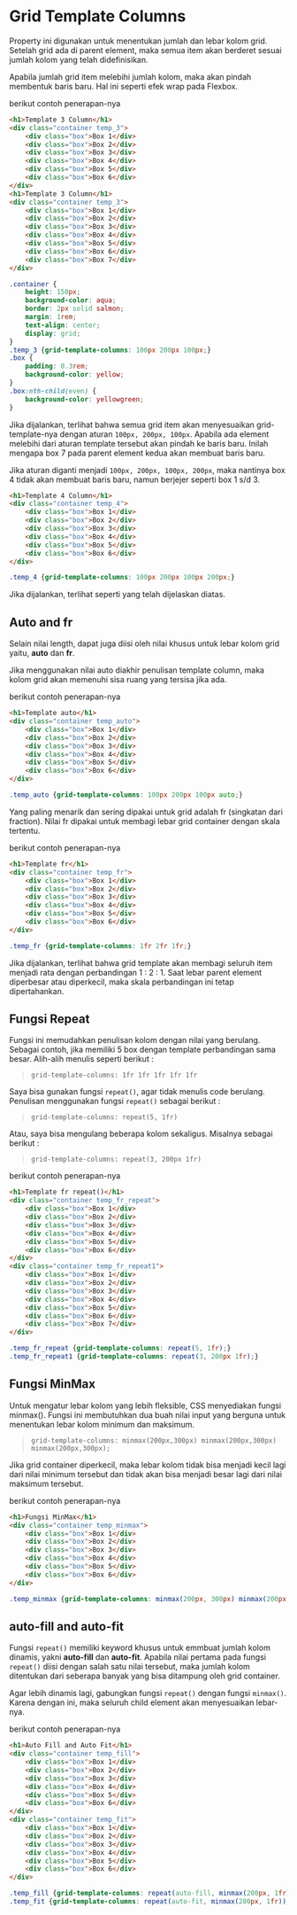 # Grid Template Columns

Property ini digunakan untuk menentukan jumlah dan lebar kolom grid. Setelah grid ada di parent element, maka semua item akan berderet sesuai jumlah kolom yang telah didefinisikan.

Apabila jumlah grid item melebihi jumlah kolom, maka akan pindah membentuk baris baru. Hal ini seperti efek wrap pada Flexbox.

berikut contoh penerapan-nya

```html
<h1>Template 3 Column</h1>
<div class="container temp_3">
    <div class="box">Box 1</div>
    <div class="box">Box 2</div>
    <div class="box">Box 3</div>
    <div class="box">Box 4</div>
    <div class="box">Box 5</div>
    <div class="box">Box 6</div>
</div>
<h1>Template 3 Column</h1>
<div class="container temp_3">
    <div class="box">Box 1</div>
    <div class="box">Box 2</div>
    <div class="box">Box 3</div>
    <div class="box">Box 4</div>
    <div class="box">Box 5</div>
    <div class="box">Box 6</div>
    <div class="box">Box 7</div>
</div>
```

```css
.container {
    height: 150px;
    background-color: aqua;
    border: 2px solid salmon;
    margin: 1rem;
    text-align: center;
    display: grid;
}
.temp_3 {grid-template-columns: 100px 200px 100px;}
.box {
    padding: 0.3rem;
    background-color: yellow;
}
.box:nth-child(even) {
    background-color: yellowgreen;
}
```

Jika dijalankan, terlihat bahwa semua grid item akan menyesuaikan grid-template-nya dengan aturan `100px, 200px, 100px`. Apabila ada element melebihi dari aturan template tersebut akan pindah ke baris baru. Inilah mengapa box 7 pada parent element kedua akan membuat baris baru.

Jika aturan diganti menjadi `100px, 200px, 100px, 200px`, maka nantinya box 4 tidak akan membuat baris baru, namun berjejer seperti box 1 s/d 3.

```html
<h1>Template 4 Column</h1>
<div class="container temp_4">
    <div class="box">Box 1</div>
    <div class="box">Box 2</div>
    <div class="box">Box 3</div>
    <div class="box">Box 4</div>
    <div class="box">Box 5</div>
    <div class="box">Box 6</div>
</div>
```

```css
.temp_4 {grid-template-columns: 100px 200px 100px 200px;}
```

Jika dijalankan, terlihat seperti yang telah dijelaskan diatas.

## Auto and fr

Selain nilai length, dapat juga diisi oleh nilai khusus untuk lebar kolom grid yaitu, **auto** dan **fr**.

Jika menggunakan nilai auto diakhir penulisan template column, maka kolom grid akan memenuhi sisa ruang yang tersisa jika ada.

berikut contoh penerapan-nya

```html
<h1>Template auto</h1>
<div class="container temp_auto">
    <div class="box">Box 1</div>
    <div class="box">Box 2</div>
    <div class="box">Box 3</div>
    <div class="box">Box 4</div>
    <div class="box">Box 5</div>
    <div class="box">Box 6</div>
</div>
```

```css
.temp_auto {grid-template-columns: 100px 200px 100px auto;}
```

Yang paling menarik dan sering dipakai untuk grid adalah fr (singkatan dari fraction). Nilai fr dipakai untuk membagi lebar grid container dengan skala tertentu.

berikut contoh penerapan-nya

```html
<h1>Template fr</h1>
<div class="container temp_fr">
    <div class="box">Box 1</div>
    <div class="box">Box 2</div>
    <div class="box">Box 3</div>
    <div class="box">Box 4</div>
    <div class="box">Box 5</div>
    <div class="box">Box 6</div>
</div>
```

```css
.temp_fr {grid-template-columns: 1fr 2fr 1fr;}
```

Jika dijalankan, terlihat bahwa grid template akan membagi seluruh item menjadi rata dengan perbandingan 1 : 2 : 1. Saat lebar parent element diperbesar atau diperkecil, maka skala perbandingan ini tetap dipertahankan.

## Fungsi Repeat

Fungsi ini memudahkan penulisan kolom dengan nilai yang berulang. Sebagai contoh, jika memiliki 5 box dengan template perbandingan sama besar. Alih-alih menulis seperti berikut :

> `grid-template-columns: 1fr 1fr 1fr 1fr 1fr`

Saya bisa gunakan fungsi `repeat()`, agar tidak menulis code berulang. Penulisan menggunakan fungsi `repeat()` sebagai berikut :

> `grid-template-columns: repeat(5, 1fr)`

Atau, saya bisa mengulang beberapa kolom sekaligus. Misalnya sebagai berikut :

> `grid-template-columns: repeat(3, 200px 1fr)`

berikut contoh penerapan-nya

```html
<h1>Template fr repeat()</h1>
<div class="container temp_fr_repeat">
    <div class="box">Box 1</div>
    <div class="box">Box 2</div>
    <div class="box">Box 3</div>
    <div class="box">Box 4</div>
    <div class="box">Box 5</div>
    <div class="box">Box 6</div>
</div>
<div class="container temp_fr_repeat1">
    <div class="box">Box 1</div>
    <div class="box">Box 2</div>
    <div class="box">Box 3</div>
    <div class="box">Box 4</div>
    <div class="box">Box 5</div>
    <div class="box">Box 6</div>
    <div class="box">Box 7</div>
</div>
```

```css
.temp_fr_repeat {grid-template-columns: repeat(5, 1fr);}
.temp_fr_repeat1 {grid-template-columns: repeat(3, 200px 1fr);}
```

## Fungsi MinMax

Untuk mengatur lebar kolom yang lebih fleksible, CSS menyediakan fungsi minmax(). Fungsi ini membutuhkan dua buah nilai input yang berguna untuk menentukan lebar kolom minimum dan maksimum.

> `grid-template-columns: minmax(200px,300px) minmax(200px,300px) minmax(200px,300px);`

Jika grid container diperkecil, maka lebar kolom tidak bisa menjadi kecil lagi dari nilai minimum tersebut dan tidak akan bisa menjadi besar lagi dari nilai maksimum tersebut.

berikut contoh penerapan-nya

```html
<h1>Fungsi MinMax</h1>
<div class="container temp_minmax">
    <div class="box">Box 1</div>
    <div class="box">Box 2</div>
    <div class="box">Box 3</div>
    <div class="box">Box 4</div>
    <div class="box">Box 5</div>
    <div class="box">Box 6</div>
</div>
```

```css
.temp_minmax {grid-template-columns: minmax(200px, 300px) minmax(200px, 300px) minmax(200px, 300px);}
```

## auto-fill and auto-fit

Fungsi `repeat()` memiliki keyword khusus untuk emmbuat jumlah kolom dinamis, yakni **auto-fill** dan **auto-fit**. Apabila nilai pertama pada fungsi `repeat()` diisi dengan salah satu nilai tersebut, maka jumlah kolom ditentukan dari seberapa banyak yang bisa ditampung oleh grid container.

Agar lebih dinamis lagi, gabungkan fungsi `repeat()` dengan fungsi `minmax()`. Karena dengan ini, maka seluruh child element akan menyesuaikan lebar-nya.

berikut contoh penerapan-nya

```html
<h1>Auto Fill and Auto Fit</h1>
<div class="container temp_fill">
    <div class="box">Box 1</div>
    <div class="box">Box 2</div>
    <div class="box">Box 3</div>
    <div class="box">Box 4</div>
    <div class="box">Box 5</div>
    <div class="box">Box 6</div>
</div>
<div class="container temp_fit">
    <div class="box">Box 1</div>
    <div class="box">Box 2</div>
    <div class="box">Box 3</div>
    <div class="box">Box 4</div>
    <div class="box">Box 5</div>
    <div class="box">Box 6</div>
</div>
```

```css
.temp_fill {grid-template-columns: repeat(auto-fill, minmax(200px, 1fr));}
.temp_fit {grid-template-columns: repeat(auto-fit, minmax(200px, 1fr));}
```
